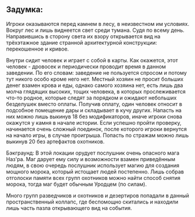 ## Задумка:
Игроки оказываются перед камнем в лесу, в неизвестном им условиях. Вокруг лес и лишь виднеется свет среди тумана. Судя по всему день. Направившись в сторону света их взору открывается вид на трёхэтажное здание странной архитектурной конструкции: перекошенное и кривое.

Внутри сидит человек и играет с собой в карты. Как окажется, этот человек - дровосек и периодически проводит время в данном заведении. По его словам: заведение не пользуется спросом и потому тут никого особо кроме него нет. Местный хозяин не просит больших денег взамен крова и еды, однако самого хозяина нет, есть лишь два молча глядящих высоких, тощих человека, в которых прослеживается что-то родное, которые следят за порядком и ожидают небольших безделушек вместо оплаты.
Получив оплату, один человек относит в подсобное помещение дары и складывает в кучу других. Напасть на них можно лишь выкинув 18 без модификаторов, иначе игроки снова окажутся у камня в начале истории. Если успешно пройти проверку, начинается очень сложный поединок, после которого игроки вернутся на начало игры, в случае проигрыша. Попасть по стражам можно лишь выкинув 20 без артефактов охотников.

Бэкграунд: 
В этой локации орудует послушник очень опасного мага Наз'ра. Маг дарует ему силу и возможности взамен приведённым людям, в свою очередь послушник использует магию для создания мощного морока, который истощает людей постепенно. Лишь собрав отголоски памяти всех групп охотников можно найти способ снятия морока, тогда маг будет обычным Уродцем (по силам).

Много групп разведчиков и охотников и дезертиров попадали в данный пространственный коллапс, где беспомощно скитались и находили лишь часть пазла открывающего вид на события.